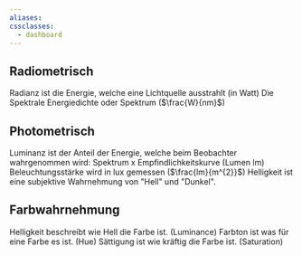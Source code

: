 ```yaml
---
aliases: 
cssclasses:
  - dashboard
---
```

## Radiometrisch
Radianz ist die Energie, welche eine Lichtquelle ausstrahlt (in Watt)
Die Spektrale Energiedichte oder Spektrum ($\frac{W}{nm}$)
## Photometrisch
Luminanz ist der Anteil der Energie, welche beim Beobachter wahrgenommen wird: Spektrum x Empfindlichkeitskurve (Lumen lm)
Beleuchtungsstärke wird in lux gemessen ($\frac{lm}{m^{2}}$)
Helligkeit ist eine subjektive Wahrnehmung von "Hell" und "Dunkel".

## Farbwahrnehmung
Helligkeit beschreibt wie Hell die Farbe ist. (Luminance)
Farbton ist was für eine Farbe es ist. (Hue)
Sättigung ist wie kräftig die Farbe ist. (Saturation)
